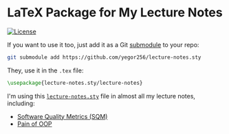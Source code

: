 # LaTeX Package for My Lecture Notes

[![License](https://img.shields.io/badge/license-MIT-green.svg)](https://github.com/yegor256/lecture-notes.sty/blob/master/LICENSE.txt)

If you want to use it too, just add it as a Git [submodule][submodule]
to your repo:

```bash
git submodule add https://github.com/yegor256/lecture-notes.sty
```

They, use it in the `.tex` file:

```tex
\usepackage{lecture-notes.sty/lecture-notes}
```

I'm using this [`lecture-notes.sty`][sty] file in almost all
my lecture notes, including:

* [Software Quality Metrics (SQM)](https://github.com/yegor256/sqm)
* [Pain of OOP](https://github.com/yegor256/sqm)

[sty]: https://raw.githubusercontent.com/yegor256/lecture-notes.sty/refs/heads/master/lecture-notes.sty
[submodule]: https://git-scm.com/book/en/v2/Git-Tools-Submodules
